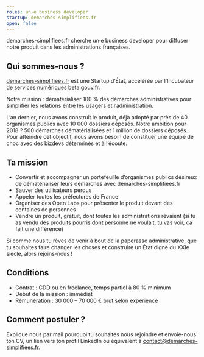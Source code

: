 ```yaml
---
roles: un·e business developer
startup: demarches-simplifiees.fr
open: false
---
```


demarches-simplifiees.fr cherche un·e business developer pour diffuser notre produit dans les administrations françaises.

<!--more-->

## Qui sommes-nous ?

[demarches-simplifiees.fr](https://www.demarches-simplifiees.fr) est une Startup d’État, accélérée par l’Incubateur de services numériques beta.gouv.fr.

Notre mission : dématérialiser 100 % des démarches administratives pour simplifier les relations entre les usagers et l’administration.

L’an dernier, nous avons construit le produit, déjà adopté par près de 40 organismes publics avec 10 000 dossiers déposés. Notre ambition pour 2018 ? 500 démarches dématérialisées et 1 million de dossiers déposés. Pour atteindre cet objectif, nous avons besoin de constituer une équipe de choc avec des bizdevs déterminés et à l’écoute.

## Ta mission

- Convertir et accompagner un portefeuille d’organismes publics désireux de dématérialiser leurs démarches avec demarches-simplifiees.fr
- Sauver des utilisateurs perdus
- Appeler toutes les préfectures de France
- Organiser des Open Labs pour présenter le produit devant des centaines de personnes
- Vendre un produit, gratuit, dont toutes les administrations rêvaient (si tu as vendu des produits pourris dont personne ne voulait, tu vas voir, ça fait une différence)

Si comme nous tu rêves de venir à bout de la paperasse administrative, que tu souhaites faire changer les choses et construire un État digne du XXIe siècle, alors rejoins-nous !

## Conditions

- Contrat : CDD ou en freelance, temps partiel à 80 % minimum
- Début de la mission : immédiat
- Rémunération : 30 000 – 70 000 € brut selon expérience

## Comment postuler ?

Explique nous par mail pourquoi tu souhaites nous rejoindre et envoie-nous ton CV, un lien vers ton profil LinkedIn ou équivalent à [contact@demarches-simplifiees.fr](mailto:contact@demarches-simplifiees.fr).
